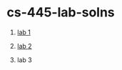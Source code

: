 # cs-445-lab-solns

1. [lab 1](https://github.com/khelifanasir/cs-445-lab-solns/blob/main/lab%201/lab%201.pdf)

2. [lab 2](https://github.com/khelifanasir/cs-445-lab-solns/tree/main/lab2/src)

3. lab 3
